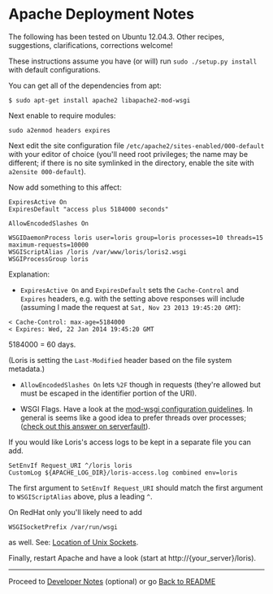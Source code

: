 Apache Deployment Notes
=======================

The following has been tested on Ubuntu 12.04.3. Other recipes, suggestions, clarifications, corrections welcome!

These instructions assume you have (or will) run `sudo ./setup.py install` with default configurations. 

You can get all of the dependencies from apt:

```
$ sudo apt-get install apache2 libapache2-mod-wsgi 
```

Next enable to require modules:

``
sudo a2enmod headers expires
``

Next edit the site configuration file `/etc/apache2/sites-enabled/000-default` with your editor of choice (you'll need root privileges; the name may be different; if there is no site symlinked in the directory, enable the site with `a2ensite 000-default`).

Now add something to this affect:

```
ExpiresActive On
ExpiresDefault "access plus 5184000 seconds"

AllowEncodedSlashes On

WSGIDaemonProcess loris user=loris group=loris processes=10 threads=15 maximum-requests=10000
WSGIScriptAlias /loris /var/www/loris/loris2.wsgi
WSGIProcessGroup loris
```

Explanation:

 * `ExpiresActive On` and `ExpiresDefault` sets the `Cache-Control` and `Expires` headers, e.g. with the setting above responses will  include (assuming I made the request at `Sat, Nov 23 2013 19:45:20 GMT`):

 ```
 < Cache-Control: max-age=5184000
 < Expires: Wed, 22 Jan 2014 19:45:20 GMT
 ```

 5184000 = 60 days.

 (Loris is setting the `Last-Modified` header based on the file system metadata.)

 * `AllowEncodedSlashes On` lets `%2F` though in requests (they're allowed but must be escaped in the identifier portion of the URI). 

 * WSGI Flags. Have a look at the [mod-wsgi configuration guidelines](https://code.google.com/p/modwsgi/wiki/ConfigurationGuidelines). In general is seems like a good idea to prefer threads over processes; ([check out this answer on serverfault](http://serverfault.com/a/146382)).

 If you would like Loris's access logs to be kept in a separate file you can add.

 ```
 SetEnvIf Request_URI ^/loris loris
 CustomLog ${APACHE_LOG_DIR}/loris-access.log combined env=loris
 ```

The first argument to `SetEnvIf Request_URI` should match the first argument to `WSGIScriptAlias` above, plus a leading `^`.

On RedHat only you'll likely need to add

```
WSGISocketPrefix /var/run/wsgi
```

as well. See: [Location of Unix Sockets](http://code.google.com/p/modwsgi/wiki/ConfigurationIssues#Location_Of_UNIX_Sockets).

Finally, restart Apache and have a look (start at http://{your_server}/loris).

* * *

Proceed to [Developer Notes](develop.md) (optional) or go [Back to README](../README.md)
